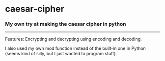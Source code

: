 # caesar-cipher
### My own try at making the caesar cipher in python
___
Features: Encrypting and decrypting using encoding and decoding. 

I also used my own mod function instead of the built-in one in Python (seems kind of silly, but I just wanted to program stuff).
